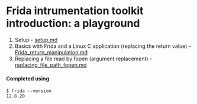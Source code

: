 # Frida intrumentation toolkit introduction: a playground

1. Setup - [setup.md](https://github.com/kxynos/qemu_embedded/blob/master/frida/setup.md)
2. Basics with Frida and a Linux C application (replacing the return value) - [Frida_return_manipulation.md](https://github.com/kxynos/qemu_embedded/blob/master/frida/Frida_return_manipulation.md)
3. Replacing a file read by fopen (argument replacement) - [replacing_file_path_fopen.md](https://github.com/kxynos/qemu_embedded/blob/master/frida/replacing_file_path_fopen.md)



#### Completed using 
```
$ frida --version
12.8.20
```
